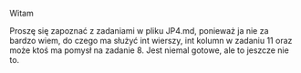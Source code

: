 Witam

Proszę się zapoznać z zadaniami w pliku JP4.md, ponieważ ja nie za bardzo wiem, do czego ma służyć int wierszy, int kolumn w zadaniu 11 oraz może ktoś ma pomysł na zadanie 8. Jest niemal gotowe, ale to jeszcze nie to.
